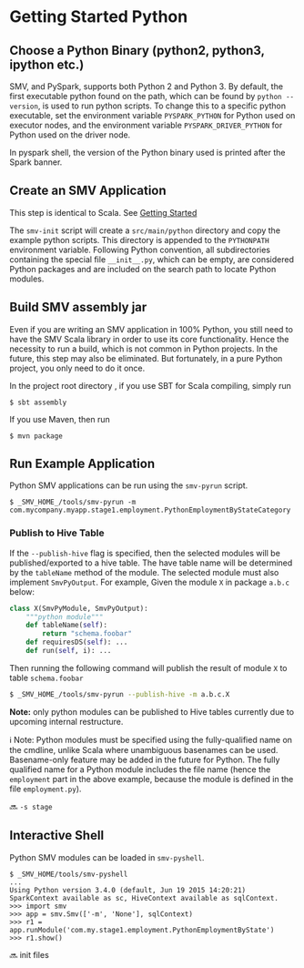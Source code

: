 # Getting Started Python

## Choose a Python Binary (python2, python3, ipython etc.)

SMV, and PySpark, supports both Python 2 and Python 3.  By default, the first executable python found on the path, which can be found by `python --version`, is used to run python scripts.  To change this to a specific python executable, set the environment variable `PYSPARK_PYTHON` for Python used on executor nodes, and the environment variable `PYSPARK_DRIVER_PYTHON` for Python used on the driver node.

In pyspark shell, the version of the Python binary used is printed after the Spark banner.

## Create an SMV Application

This step is identical to Scala.  See [Getting Started](getting_started.md)

The `smv-init` script will create a `src/main/python` directory and copy the example python scripts.  This directory is appended to the `PYTHONPATH` environment variable.  Following Python convention, all subdirectories containing the special file `__init__.py`, which can be empty, are considered Python packages and are included on the search path to locate Python modules.

## Build SMV assembly jar

Even if you are writing an SMV application in 100% Python, you still need to have the SMV Scala library in order to use its core functionality.  Hence the necessity to run a build, which is not common in Python projects.  In the future, this step may also be eliminated.  But fortunately, in a pure Python project, you only need to do it once.

In the project root directory , if you use SBT for Scala compiling, simply run
```shell
$ sbt assembly
```

If you use Maven, then run
```shell
$ mvn package
```

## Run Example Application
Python SMV applications can be run using the `smv-pyrun` script.

```shell
$ _SMV_HOME_/tools/smv-pyrun -m com.mycompany.myapp.stage1.employment.PythonEmploymentByStateCategory
```

### Publish to Hive Table
If the `--publish-hive` flag is specified, then the selected modules will be published/exported to a hive table.  The have table name will be determined by the `tableName` method of the module.  The selected module must also implement `SmvPyOutput`.  For example, Given the module `X` in package `a.b.c` below:
```python
class X(SmvPyModule, SmvPyOutput):
    """python module"""
    def tableName(self):
        return "schema.foobar"
    def requiresDS(self): ...
    def run(self, i): ...
```

Then running the following command will publish the result of module `X` to table `schema.foobar`

```bash
$ _SMV_HOME_/tools/smv-pyrun --publish-hive -m a.b.c.X
```

**Note:** only python modules can be published to Hive tables currently due to upcoming internal restructure.

:information_source: Note: Python modules must be specified using the fully-qualified name on the cmdline, unlike Scala where unambiguous basenames can be used.  Basename-only feature may be added in the future for Python.  The fully qualified name for a Python module includes the file name (hence the `employment` part in the above example, because the module is defined in the file `employment.py`).


:soon: `-s stage`

## Interactive Shell

Python SMV modules can be loaded in `smv-pyshell`.

```shell
$ _SMV_HOME/tools/smv-pyshell
...
Using Python version 3.4.0 (default, Jun 19 2015 14:20:21)
SparkContext available as sc, HiveContext available as sqlContext.
>>> import smv
>>> app = smv.Smv(['-m', 'None'], sqlContext)
>>> r1 = app.runModule('com.my.stage1.employment.PythonEmploymentByState')
>>> r1.show()
```

:soon: init files
